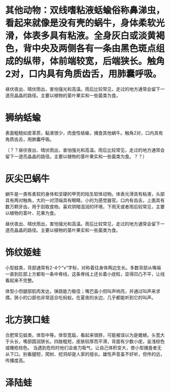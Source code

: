 # 其他动物：双线嗜粘液蛞蝓俗称鼻涕虫，看起来就像是没有壳的蜗牛，身体柔软光滑，体表多具有粘液。全身灰白或淡黄褐色，背中央及两侧各有一条由黑色斑点组成的纵带，体前端较宽，后端狭长。触角2对，口内具有角质齿舌，用肺囊呼吸。
昼伏夜出、晴伏雨出，害怕强光和高温。雨后比较常见，走过的地方通常会留下一道亮晶晶的路径。主要以植物的茎叶果实和一些菌类为食。
# 狮纳蛞蝓
表面粗糙如皮革质，黏液很少，肉食性蛞蝓，捕食其他蜗牛。触角2对，口内具有角质齿舌，用肺囊呼吸。

（？？昼伏夜出、晴伏雨出，害怕强光和高温。雨后比较常见，走过的地方通常会留下一道亮晶晶的路径。主要以植物的茎叶果实和一些菌类为食。？？）
# 灰尖巴蜗牛
蜗牛是一类有柔软的身体和坚硬的甲壳的陆生软体动物。体表光滑具有粘液，头部具有两对触角，大的一对顶端具有眼睛，小的为感觉器官。口内有齿舌，上面具有数万颗牙齿，用于刮取食物。喜欢阴暗湿润的环境，下雨天或者雨后较常见，主要以植物的茎叶、花果为食。

昼伏夜出、晴伏雨出，害怕强光和高温。雨后比较常见，走过的地方通常会留下一道亮晶晶的路径。主要以植物的茎叶果实和一些菌类为食。
# 饰纹姬蛙
小型蛙类，背部通常有2-4个”v”字标，对称着往身体两边生长。多数背部从嘴端一直到肛部上方都有一条中脊线，这条脊线上还长着小疣粒，显得凹凸不平，让线看起来不完整。

体型小但腿部肌肉发达，弹跳能力极佳；嘴巴虽小但叫声响亮，并通过叫声来求偶，狭小的口部也非常适合吃蚂蚁。在夏夜的水边，几乎都能听到它的叫声。
# 北方狭口蛙
合肥常见蛙类，体型中等。体型宽扁，看起来很胖，可能被误以为是蟾蜍。头宽大于头长，嘴部圆润狭长。四肢粗短，皮肤较厚而平滑，背面有少数小疣，呈浅棕色或橄榄棕色。
当遇到危险时他们会奋力吸气，让自己体积变大，使小型捕食者无从下口。别看腿短，爬树、挖洞却是人家的擅长。雄性声音虽不好听，但传的远，传播度高。
# 泽陆蛙
